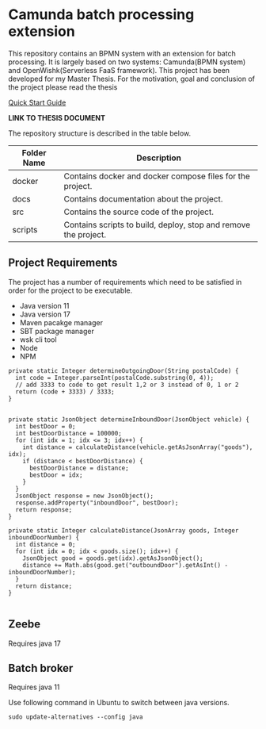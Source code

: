 # Camunda batch processing extension

This repository contains an BPMN system with an extension for batch processing.
It is largely based on two systems: Camunda(BPMN system) and
OpenWishk(Serverless FaaS framework). This project has been developed for my
Master Thesis. For the motivation, goal and conclusion of the project please
read the thesis

[Quick Start Guide](./docs/quickStartGuide.md)

__LINK TO THESIS DOCUMENT__

 The repository structure is described in
the table below.

| Folder Name | Description                                                     |
|-------------|-----------------------------------------------------------------|
| docker      | Contains docker and docker compose files for the project.       |
| docs        | Contains documentation about the project.                       |
| src         | Contains the source code of the project.                        |
| scripts     | Contains scripts to build, deploy, stop and remove the project. |


## Project Requirements
The project has a number of requirements which need to be satisfied in order
for the project to be executable.

- Java version 11
- Java version 17
- Maven pacakge manager
- SBT package manager
- wsk cli tool
- Node
- NPM

```
private static Integer determineOutgoingDoor(String postalCode) {
  int code = Integer.parseInt(postalCode.substring(0, 4));
  // add 3333 to code to get result 1,2 or 3 instead of 0, 1 or 2
  return (code + 3333) / 3333;
}
 
 
private static JsonObject determineInboundDoor(JsonObject vehicle) {
  int bestDoor = 0;
  int bestDoorDistance = 100000;
  for (int idx = 1; idx <= 3; idx++) {
    int distance = calculateDistance(vehicle.getAsJsonArray("goods"), idx);
    if (distance < bestDoorDistance) {
      bestDoorDistance = distance;
      bestDoor = idx;
    }
  }
  JsonObject response = new JsonObject();
  response.addProperty("inboundDoor", bestDoor);
  return response;
}

private static Integer calculateDistance(JsonArray goods, Integer inboundDoorNumber) {
  int distance = 0;
  for (int idx = 0; idx < goods.size(); idx++) {
    JsonObject good = goods.get(idx).getAsJsonObject();
    distance += Math.abs(good.get("outboundDoor").getAsInt() - inboundDoorNumber);
  }
  return distance;
}
  
```

## Zeebe

Requires java 17

## Batch broker

Requires java 11

Use following command in Ubuntu to switch between java versions.

```
sudo update-alternatives --config java
```
